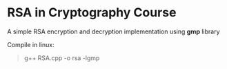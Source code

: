 # RSA in Cryptography Course
A simple RSA encryption and decryption implementation using **gmp** library

Compile in linux:
> g++ RSA.cpp -o rsa -lgmp
